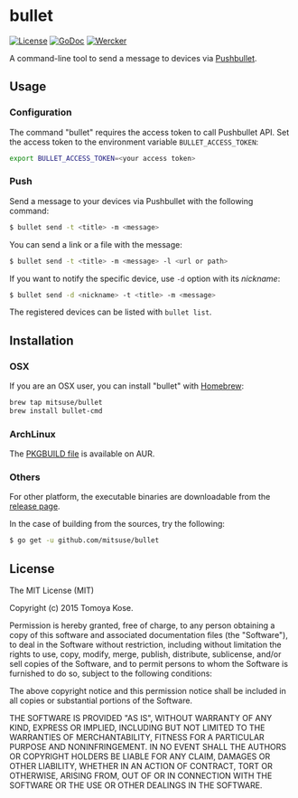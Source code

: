 # bullet

[![License](https://img.shields.io/badge/license-MIT-yellowgreen.svg?style=flat-square)](LICENSE.txt)
[![GoDoc](https://img.shields.io/badge/godoc-reference-blue.svg?style=flat-square)](http://godoc.org/github.com/mitsuse/bullet)
[![Wercker](http://img.shields.io/wercker/ci/54e273b67e0e958634000915.svg?style=flat-square)](https://app.wercker.com/project/bykey/c73697ea3e91260dfed3ab032341f2a1)

A command-line tool to send a message to devices via [Pushbullet](https://www.pushbullet.com/).

## Usage

### Configuration

The command "bullet" requires the access token to call Pushbullet API.
Set the access token to the environment variable `BULLET_ACCESS_TOKEN`:

```bash
export BULLET_ACCESS_TOKEN=<your access token>
```

### Push

Send a message to your devices via Pushbullet with the following command:

```bash
$ bullet send -t <title> -m <message>
```

You can send a link or a file with the message:

```bash
$ bullet send -t <title> -m <message> -l <url or path>
```

If you want to notify the specific device, use `-d` option with its *nickname*:

```bash
$ bullet send -d <nickname> -t <title> -m <message>
```

The registered devices can be listed with `bullet list`.

## Installation

### OSX

If you are an OSX user, you can install "bullet" with [Homebrew](http://brew.sh/):

```bash
brew tap mitsuse/bullet
brew install bullet-cmd
```

### ArchLinux

The [PKGBUILD file](https://aur.archlinux.org/packages/bullet-cmd/) is available on AUR.

### Others

For other platform, the executable binaries are downloadable
from the [release page](https://github.com/mitsuse/bullet/releases).

In the case of building from the sources, try the following:

```bash
$ go get -u github.com/mitsuse/bullet
```

## License

The MIT License (MIT)

Copyright (c) 2015 Tomoya Kose.

Permission is hereby granted, free of charge, to any person obtaining a copy
of this software and associated documentation files (the "Software"), to deal
in the Software without restriction, including without limitation the rights
to use, copy, modify, merge, publish, distribute, sublicense, and/or sell
copies of the Software, and to permit persons to whom the Software is
furnished to do so, subject to the following conditions:

The above copyright notice and this permission notice shall be included in
all copies or substantial portions of the Software.

THE SOFTWARE IS PROVIDED "AS IS", WITHOUT WARRANTY OF ANY KIND, EXPRESS OR
IMPLIED, INCLUDING BUT NOT LIMITED TO THE WARRANTIES OF MERCHANTABILITY,
FITNESS FOR A PARTICULAR PURPOSE AND NONINFRINGEMENT. IN NO EVENT SHALL THE
AUTHORS OR COPYRIGHT HOLDERS BE LIABLE FOR ANY CLAIM, DAMAGES OR OTHER
LIABILITY, WHETHER IN AN ACTION OF CONTRACT, TORT OR OTHERWISE, ARISING FROM,
OUT OF OR IN CONNECTION WITH THE SOFTWARE OR THE USE OR OTHER DEALINGS IN
THE SOFTWARE.
